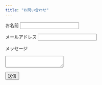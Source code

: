 ```yaml
---
title: "お問い合わせ"
---
```


<form name="contacto" method="POST" netlify action="/ja/thank-you">
  <input type="hidden" name="form-name" value="contacto">

  <label for="name">お名前</label>
  <input type="text" id="name" name="name" required>

  <label for="email">メールアドレス</label>
  <input type="email" id="email" name="email" required>

  <label for="message">メッセージ</label>
  <textarea id="message" name="message" required></textarea>

  <button type="submit">送信</button>
</form>
